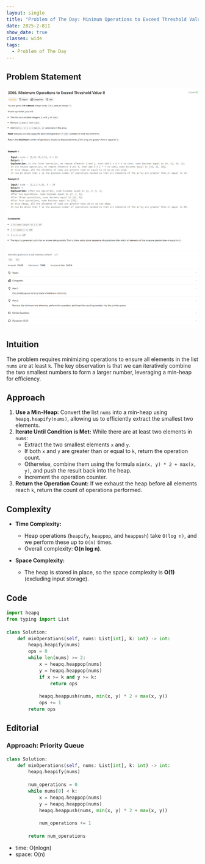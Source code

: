 ```yaml
---
layout: single
title: "Problem of The Day: Minimum Operations to Exceed Threshold Value II"
date: 2025-2-811
show_date: true
classes: wide
tags:
  - Problem of The Day
---
```


## Problem Statement

![problem](/assets/images/2025-02-12_20-16-34-problem-3066.jpg)

## Intuition

The problem requires minimizing operations to ensure all elements in the list `nums` are at least `k`. The key observation is that we can iteratively combine the two smallest numbers to form a larger number, leveraging a min-heap for efficiency.

## Approach

1. **Use a Min-Heap:** Convert the list `nums` into a min-heap using `heapq.heapify(nums)`, allowing us to efficiently extract the smallest two elements.
2. **Iterate Until Condition is Met:** While there are at least two elements in `nums`:
   - Extract the two smallest elements `x` and `y`.
   - If both `x` and `y` are greater than or equal to `k`, return the operation count.
   - Otherwise, combine them using the formula `min(x, y) * 2 + max(x, y)`, and push the result back into the heap.
   - Increment the operation counter.
3. **Return the Operation Count:** If we exhaust the heap before all elements reach `k`, return the count of operations performed.

## Complexity

- **Time Complexity:**

  - Heap operations (`heapify`, `heappop`, and `heappush`) take `O(log n)`, and we perform these up to `O(n)` times.
  - Overall complexity: **O(n log n)**.

- **Space Complexity:**
  - The heap is stored in place, so the space complexity is **O(1)** (excluding input storage).

## Code

```python
import heapq
from typing import List

class Solution:
    def minOperations(self, nums: List[int], k: int) -> int:
        heapq.heapify(nums)
        ops = 0
        while len(nums) >= 2:
            x = heapq.heappop(nums)
            y = heapq.heappop(nums)
            if x >= k and y >= k:
                return ops

            heapq.heappush(nums, min(x, y) * 2 + max(x, y))
            ops += 1
        return ops
```

## Editorial

### Approach: Priority Queue

```python
class Solution:
    def minOperations(self, nums: List[int], k: int) -> int:
        heapq.heapify(nums)

        num_operations = 0
        while nums[0] < k:
            x = heapq.heappop(nums)
            y = heapq.heappop(nums)
            heapq.heappush(nums, min(x, y) * 2 + max(x, y))

            num_operations += 1

        return num_operations
```

- time: O(nlogn)
- space: O(n)
